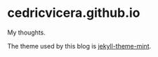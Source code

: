 # cedricvicera.github.io

My thoughts.

The theme used by this blog is [jekyll-theme-mint](https://github.com/aidewoode/jekyll-theme-mint).
